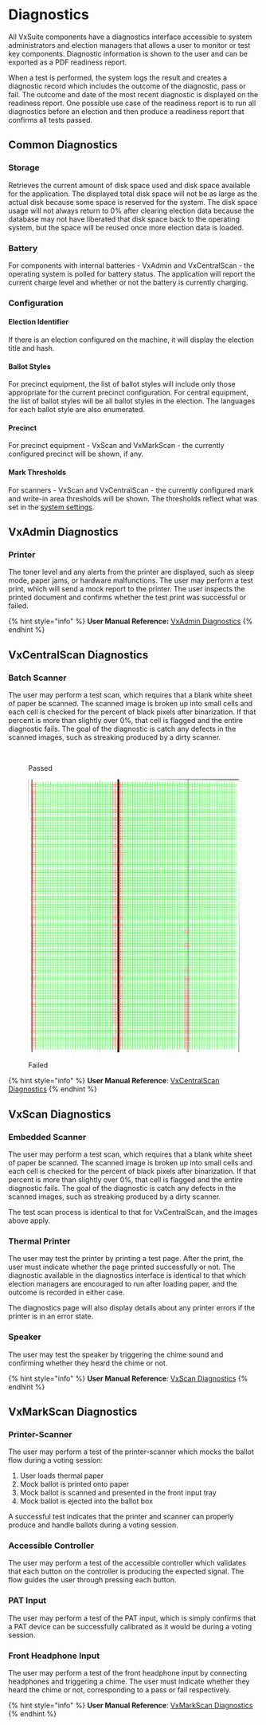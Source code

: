 # Diagnostics

All VxSuite components have a diagnostics interface accessible to system administrators and election managers that allows a user to monitor or test key components. Diagnostic information is shown to the user and can be exported as a PDF readiness report.

When a test is performed, the system logs the result and creates a diagnostic record which includes the outcome of the diagnostic, pass or fail. The outcome and date of the most recent diagnostic is displayed on the readiness report. One possible use case of the readiness report is to run all diagnostics before an election and then produce a readiness report that confirms all tests passed.&#x20;

## Common Diagnostics

### Storage

Retrieves the current amount of disk space used and disk space available for the application. The displayed total disk space will not be as large as the actual disk because some space is reserved for the system. The disk space usage will not always return to 0% after clearing election data because the database may not have liberated that disk space back to the operating system, but the space will be reused once more election data is loaded.

### Battery

For components with internal batteries - VxAdmin and VxCentralScan - the operating system is polled for battery status. The application will report the current charge level and whether or not the battery is currently charging.

### Configuration

#### Election Identifier

If there is an election configured on the machine, it will display the election title and hash.

#### Ballot Styles

For precinct equipment, the list of ballot styles will include only those appropriate for the current precinct configuration. For central equipment, the list of ballot styles will be all ballot styles in the election. The languages for each ballot style are also enumerated.

#### Precinct

For precinct equipment - VxScan and VxMarkScan -  the currently configured precinct will be shown, if any.

#### Mark Thresholds

For scanners - VxScan and VxCentralScan - the currently configured mark and write-in area thresholds will be shown. The thresholds reflect what was set in the [system settings](election-package/#system-settings).

## VxAdmin Diagnostics

### Printer

The toner level and any alerts from the printer are displayed, such as sleep mode, paper jams, or hardware malfunctions. The user may perform a test print, which will send a mock report to the printer. The user inspects the printed document and confirms whether the test print was successful or failed.

{% hint style="info" %}
**User Manual Reference:** [VxAdmin Diagnostics](https://app.gitbook.com/s/JtZutzGTdCzsGITrdiph/vxadmin-system-setup/vxadmin-diagnostics "mention")
{% endhint %}

## VxCentralScan Diagnostics

### Batch Scanner

The user may perform a test scan, which requires that a blank white sheet of paper be scanned. The scanned image is broken up into small cells and each cell is checked for the percent of black pixels after binarization. If that percent is more than slightly over 0%, that cell is flagged and the entire diagnostic fails. The goal of the diagnostic is catch any defects in the scanned images, such as streaking produced by a dirty scanner.

<div><figure><img src="../.gitbook/assets/3d3eeff3-0eda-48fd-be9d-8edda7abdd2d-front_debug_diagnostic.png" alt=""><figcaption><p>Passed</p></figcaption></figure> <figure><img src="../.gitbook/assets/0dc29646-3c6a-4abd-9d2d-ae1b03a3b4ad-front_debug_diagnostic.png" alt=""><figcaption><p>Failed</p></figcaption></figure></div>

{% hint style="info" %}
**User Manual Reference**: [VxCentralScan Diagnostics](https://app.gitbook.com/s/JtZutzGTdCzsGITrdiph/vxcentralscan/vxcentralscan-diagnostics "mention")
{% endhint %}

## VxScan Diagnostics

### Embedded Scanner

The user may perform a test scan, which requires that a blank white sheet of paper be scanned. The scanned image is broken up into small cells and each cell is checked for the percent of black pixels after binarization. If that percent is more than slightly over 0%, that cell is flagged and the entire diagnostic fails. The goal of the diagnostic is catch any defects in the scanned images, such as streaking produced by a dirty scanner.&#x20;

The test scan process is identical to that for VxCentralScan, and the images above apply.

### Thermal Printer

The user may test the printer by printing a test page. After the print, the user must indicate whether the page printed successfully or not. The diagnostic available in the diagnostics interface is identical to that which election managers are encouraged to run after loading paper, and the outcome is recorded in either case.

The diagnostics page will also display details about any printer errors if the printer is in an error state.

### Speaker

The user may test the speaker by triggering the chime sound and confirming whether they heard the chime or not.&#x20;

{% hint style="info" %}
**User Manual Reference**: [VxScan Diagnostics](https://app.gitbook.com/s/JtZutzGTdCzsGITrdiph/vxscan/vxscan-diagnostics "mention")
{% endhint %}

## VxMarkScan Diagnostics

### Printer-Scanner

The user may perform a test of the printer-scanner which mocks the ballot flow during a voting session:

1. User loads thermal paper
2. Mock ballot is printed onto paper
3. Mock ballot is scanned and presented in the front input tray
4. Mock ballot is ejected into the ballot box

A successful test indicates that the printer and scanner can properly produce and handle ballots during a voting session.

### Accessible Controller

The user may perform a test of the accessible controller which validates that each button on the controller is producing the expected signal. The flow guides the user through pressing each button.

### PAT Input

The user may perform a test of the PAT input, which is simply confirms that a PAT device can be successfully calibrated as it would be during a voting session.

### Front Headphone Input

The user may perform a test of the front headphone input by connecting headphones and triggering a chime. The user must indicate whether they heard the chime or not, corresponding to a pass or fail respectively.

{% hint style="info" %}
**User Manual Reference**: [VxMarkScan Diagnostics](https://app.gitbook.com/s/JtZutzGTdCzsGITrdiph/vxmark/vxmark-diagnostics "mention")
{% endhint %}
